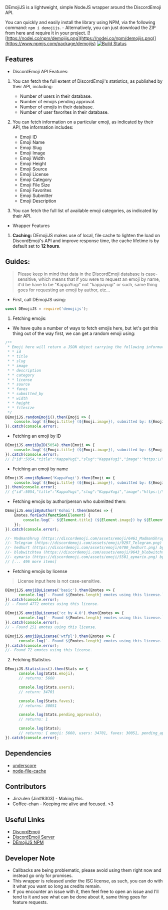 DEmojiJS is a lightweight, simple NodeJS wrapper around the DiscordEmoji API.

You can quickly and easily install the library using NPM, via the following command: `npm i demojijs`. - Alternatively, you can just download the ZIP from here and require it in your project.
[![https://nodei.co/npm/demojijs.png](https://nodei.co/npm/demojijs.png)](https://www.npmjs.com/package/demojijs)
[![Build Status](https://travis-ci.org/Jinzulen/DEmojiJS.png?branch=master)](https://travis-ci.org/Jinzulen/DEmojiJS)

## Features
- DiscordEmoji API Features:
1. You can fetch the full extent of DiscordEmoji's statistics, as published by their API, including:
    - Number of users in their database.
    - Number of emojis pending approval.
    - Number of emojis in their database.
    - Number of user favorites in their database.
    
2. You can fetch information on a particular emoji, as indicated by their API, the information includes:
    - Emoji ID
    - Emoji Name
    - Emoji Slug
    - Emoji Image
    - Emoji Width
    - Emoji Height
    - Emoji Source
    - Emoji License
    - Emoji Category
    - Emoji File Size
    - Emoji Favorites
    - Emoji Submitter
    - Emoji Description
    
3. You can fetch the full list of available emoji categories, as indicated by their API.

- Wrapper Features
1. **Caching:** DEmojiJS makes use of local, file cache to lighten the load on DiscordEmoji's API and improve response time, the cache lifetime is by default set to **12 hours**.

## Guides:
> Please keep in mind that data in the DiscordEmoji database is case-sensitive, which means that if you were to request an emoji by name, it'd be have to be "KappaYugi" not "kappayugi" or such, same thing goes for requesting an emoji by author, etc...

- First, call DEmojiJS using:
```js
const DEmojiJS = require('demojijs');
```

1. Fetching emojis:
- We have quite a number of ways to fetch emojis here, but let's get this thing out of the way first, we can get a random emoji using:
```js
/**
 * Emoji here will return a JSON object carrying the following information:
 * * id
 * * title
 * * slug
 * * image
 * * description
 * * category
 * * license
 * * source
 * * faves
 * * submitted_by
 * * width
 * * height
 * * filesize
 */
DEmojiJS.randomEmoji().then(Emoji => {
    console.log(`${Emoji.title} (${Emoji.image}), submitted by: ${Emoji.submitted_by}.`);
}).catch(console.error);
```

- Fetching an emoji by ID
```js
DEmojiJS.emojiByID(5054).then(Emoji => {
    console.log(`${Emoji.title} (${Emoji.image}), submitted by: ${Emoji.submitted_by}.`);
}).catch(console.error);
// {"id":5054,"title":"KappaYugi","slug":"KappaYugi","image":"https:\/\/discordemoji.com\/assets\/emoji\/KappaYugi.png","description":"KappaYugi is a emoji that you can use on discord or slack. View more info at https:\/\/discordemoji.com\/emoji\/KappaYugi","category":3,"license":"1","source":"","faves":8,"submitted_by":"Jin","width":0,"height":0,"filesize":0}
```

- Fetching an emoji by name
```js
DEmojiJS.emojiByName('KappaYugi').then(Emoji => {
    console.log(`${Emoji.title} (${Emoji.image}), submitted by: ${Emoji.submitted_by}.`);
}).then(console.error);
// {"id":5054,"title":"KappaYugi","slug":"KappaYugi","image":"https:\/\/discordemoji.com\/assets\/emoji\/KappaYugi.png","description":"KappaYugi is a emoji that you can use on discord or slack. View more info at https:\/\/discordemoji.com\/emoji\/KappaYugi","category":3,"license":"1","source":"","faves":8,"submitted_by":"Jin","width":0,"height":0,"filesize":0}
```

- Fetching emojis by author/person who submitted them:
```js
DEmojiJS.emojiByAuthor('Kohai').then(Emotes => {
    Emotes.forEach(function(Element) {
        console.log(`- ${Element.title} (${Element.image}) by ${Element.submitted_by}`);
    });
}).catch(console.error);

//- MadmanShrug (https://discordemoji.com/assets/emoji/6461_MadmanShrug.png) by Kohai
//- Telegram (https://discordemoji.com/assets/emoji/9297_Telegram.png) by Kohai
//- hedhurt (https://discordemoji.com/assets/emoji/6700_hedhurt.png) by Kohai
//- blobwitchtea (https://discordemoji.com/assets/emoji/9643_blobwitchtea.png) by Kohai
//- eymario (https://discordemoji.com/assets/emoji/5501_eymario.png) by Kohai
// [... 496 more items]
```

- Fetching emojis by license
> License input here is not case-sensitive.
```js
DEmojiJS.emojiByLicense('basic').then(Emotes => {
      console.log(`- Found ${Emotes.length} emotes using this license.`);
}).catch(console.error);
// - Found 4772 emotes using this license.

DEmojiJS.emojiByLicense('cc by 4.0').then(Emotes => {
      console.log(`- Found ${Emotes.length} emotes using this license.`);
}).catch(console.error);
// - Found 251 emotes using this license.

DEmojiJS.emojiByLicense('wtfpl').then(Emotes => {
      console.log(`- Found ${Emotes.length} emotes using this license.`);
}).catch(console.error);
//- Found 72 emotes using this license.
```

2. Fetching Statistics
```js
DEmojiJS.Statistics().then(Stats => {
      console.log(Stats.emoji);
      // returns: 5660

      console.log(Stats.users);
      // return: 34701

      console.log(Stats.faves);
      // returns: 30051

      console.log(Stats.pending_approvals);
      // returns: 1

      console.log(Stats);
      // returns: { emoji: 5660, users: 34701, faves: 30051, pending_approvals: 1 }
}).catch(console.error);
```

## Dependencies
- [underscore](https://www.npmjs.com/package/underscore)
- [node-file-cache](https://www.npmjs.com/package/node-file-cache)

## Contributors
- Jinzulen (Jin#8303) - Making this.
- Coffee-chan - Keeping me alive and focused. <3

## Useful Links
- [DiscordEmoji](https://discordemoji.com/)
- [DiscordEmoji Server](https://discord.gg/Fh6q2Fw)
- [DEmojiJS NPM](https://www.npmjs.com/package/demojijs)

## Developer Note
- Callbacks are being problematic, please avoid using them right now and instead go only for promises.
- This wrapper is released under the ISC license, as such, you can do with it what you want so long as credits remain.
- If you encounter an issue with it, then feel free to open an issue and I'll tend to it and see what can be done about it, same thing goes for feature requests.
